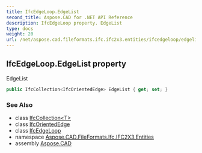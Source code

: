 ```yaml
---
title: IfcEdgeLoop.EdgeList
second_title: Aspose.CAD for .NET API Reference
description: IfcEdgeLoop property. EdgeList
type: docs
weight: 20
url: /net/aspose.cad.fileformats.ifc.ifc2x3.entities/ifcedgeloop/edgelist/
---
```

## IfcEdgeLoop.EdgeList property

EdgeList

```csharp
public IfcCollection<IfcOrientedEdge> EdgeList { get; set; }
```

### See Also

* class [IfcCollection&lt;T&gt;](../../../aspose.cad.fileformats.ifc/ifccollection-1/)
* class [IfcOrientedEdge](../../ifcorientededge/)
* class [IfcEdgeLoop](../)
* namespace [Aspose.CAD.FileFormats.Ifc.IFC2X3.Entities](../../ifcedgeloop/)
* assembly [Aspose.CAD](../../../)


